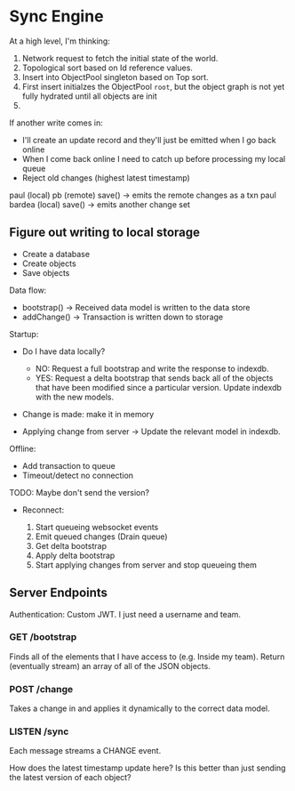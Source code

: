 # Sync Engine

At a high level, I'm thinking:

1. Network request to fetch the initial state of the world.
1. Topological sort based on Id reference values.
1. Insert into ObjectPool singleton based on Top sort.
1. First insert initialzes the ObjectPool `root`, but the object graph is not yet fully hydrated
   until all objects are init
1.

If another write comes in:

- I'll create an update record and they'll just be emitted when I go back online
- When I come back online I need to catch up before processing my local queue
- Reject old changes (highest latest timestamp)

paul (local)
pb (remote)
save() -> emits the remote changes as a txn
paul bardea (local)
save() -> emits another change set

## Figure out writing to local storage

- Create a database
- Create objects
- Save objects

Data flow:

- bootstrap() -> Received data model is written to the data store
- addChange() -> Transaction is written down to storage

Startup:

- Do I have data locally?

  - NO: Request a full bootstrap and write the response to indexdb.
  - YES: Request a delta bootstrap that sends back all of the objects that have been modified since
    a particular version. Update indexdb with the new models.

- Change is made: make it in memory

- Applying change from server -> Update the relevant model in indexdb.

Offline:
* Add transaction to queue
* Timeout/detect no connection

TODO: Maybe don't send the version?
* Reconnect:

  1. Start queueing websocket events
  1. Emit queued changes (Drain queue)
  1. Get delta bootstrap
  1. Apply delta bootstrap
  1. Start applying changes from server and stop queueing them

## Server Endpoints

Authentication: Custom JWT. I just need a username and team.

### GET /bootstrap

Finds all of the elements that I have access to (e.g. Inside my team).
Return (eventually stream) an array of all of the JSON objects.

### POST /change

Takes a change in and applies it dynamically to the correct data model.

### LISTEN /sync

Each message streams a CHANGE event.

How does the latest timestamp update here? Is this better than just sending
the latest version of each object?
